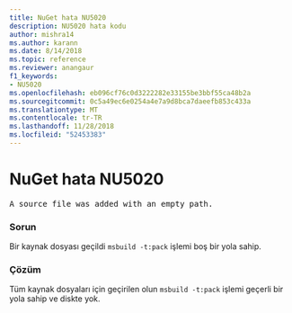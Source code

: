 ```yaml
---
title: NuGet hata NU5020
description: NU5020 hata kodu
author: mishra14
ms.author: karann
ms.date: 8/14/2018
ms.topic: reference
ms.reviewer: anangaur
f1_keywords:
- NU5020
ms.openlocfilehash: eb096cf76c0d3222282e33155be3bbf55ca48b2a
ms.sourcegitcommit: 0c5a49ec6e0254a4e7a9d8bca7daeefb853c433a
ms.translationtype: MT
ms.contentlocale: tr-TR
ms.lasthandoff: 11/28/2018
ms.locfileid: "52453383"
---
```

# <a name="nuget-error-nu5020"></a>NuGet hata NU5020
<pre>A source file was added with an empty path.</pre>

### <a name="issue"></a>Sorun

Bir kaynak dosyası geçildi `msbuild -t:pack` işlemi boş bir yola sahip.


### <a name="solution"></a>Çözüm

Tüm kaynak dosyaları için geçirilen olun `msbuild -t:pack` işlemi geçerli bir yola sahip ve diskte yok.

